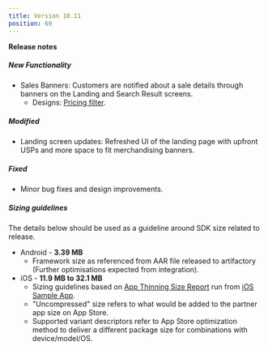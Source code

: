 ```yaml
---
title: Version 10.11
position: 69
---
```

**Release notes**
##### New Functionality
* Sales Banners: Customers are notified about a sale details through banners on the Landing and Search Result screens.
  * Designs: <a href="https://app.abstract.com/share/d3703f6d-77ea-4dfa-a56c-28754a88af91" target="_blank">Pricing filter</a>.


##### Modified
* Landing screen updates: Refreshed UI of the landing page with upfront USPs and more space to fit merchandising banners.


##### Fixed
* Minor bug fixes and design improvements.
 
   
##### Sizing guidelines
The details below should be used as a guideline around SDK size related to release.
* Android - **3.39 MB**
  * Framework size as referenced from AAR file released to artifactory (Further optimisations expected from integration).
* iOS - **11.9 MB to 32.1 MB**
  * Sizing guidelines based on <a href="https://github.com/cartrawler/cartrawler.github.io/blob/master/ios-report.txt" target="_blank">App Thinning Size Report</a> run from <a href="https://github.com/cartrawler/cartrawler-ios-integration" target="_blank">iOS Sample App</a>.
  * "Uncompressed" size refers to what would be added to the partner app size on App Store.
  * Supported variant descriptors refer to App Store optimization method to deliver a different package size for combinations with device/model/OS.